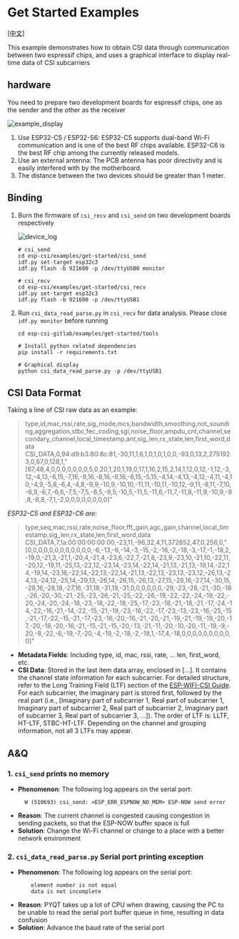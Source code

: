 # Get Started Examples
[[中文]](./README_cn.md)

This example demonstrates how to obtain CSI data through communication between two espressif chips, and uses a graphical interface to display real-time data of CSI subcarriers

## hardware

You need to prepare two development boards for espressif chips, one as the sender and the other as the receiver

![example_display](./docs/_static/example_display.png)

1. Use ESP32-C5 / ESP32-S6: ESP32-C5 supports dual-band Wi-Fi communication and is one of the best RF chips available. ESP32-C6 is the best RF chip among the currently released models.
2. Use an external antenna: The PCB antenna has poor directivity and is easily interfered with by the motherboard.
3. The distance between the two devices should be greater than 1 meter.

## Binding

1. Burn the firmware of `csi_recv` and `csi_send` on two development boards respectively

    ![device_log](./docs/_static/device_log.png)

    ```shell
    # csi_send
    cd esp-csi/examples/get-started/csi_send
    idf.py set-target esp32c3
    idf.py flash -b 921600 -p /dev/ttyUSB0 monitor

    # csi_recv
    cd esp-csi/examples/get-started/csi_recv
    idf.py set-target esp32c3
    idf.py flash -b 921600 -p /dev/ttyUSB1
    ```

2. Run `csi_data_read_parse.py` in `csi_recv` for data analysis. Please close `idf.py monitor` before running

    ```shell
    cd esp-csi-gitlab/examples/get-started/tools

    # Install python related dependencies
    pip install -r requirements.txt

    # Graphical display
    python csi_data_read_parse.py -p /dev/ttyUSB1
    ```

## CSI Data Format

Taking a line of CSI raw data as an example:

> type,id,mac,rssi,rate,sig_mode,mcs,bandwidth,smoothing,not_sounding,aggregation,stbc,fec_coding,sgi,noise_floor,ampdu_cnt,channel,secondary_channel,local_timestamp,ant,sig_len,rx_state,len,first_word,data
CSI_DATA,0,94:d9:b3:80:8c:81,-30,11,1,6,1,0,1,0,1,0,0,-93,0,13,2,2751923,0,67,0,128,1,"[67,48,4,0,0,0,0,0,0,0,5,0,20,1,20,1,19,0,17,1,16,2,15,2,14,1,12,0,12,-1,12,-3,12,-4,13,-6,15,-7,16,-8,16,-8,16,-8,16,-6,15,-5,15,-4,14,-4,13,-4,12,-4,11,-4,10,-4,9,-5,8,-6,4,-4,8,-9,9,-10,9,-10,10,-11,11,-10,11,-10,12,-9,11,-8,11,-7,10,-6,9,-6,7,-6,6,-7,5,-7,5,-8,5,-9,5,-10,5,-11,5,-11,6,-11,7,-11,8,-11,9,-10,9,-9,8,-8,8,-7,1,-2,0,0,0,0,0,0,0,0]"

*ESP32-C5 and ESP32-C6 are:*
>type,seq,mac,rssi,rate,noise_floor,fft_gain,agc_gain,channel,local_timestamp,sig_len,rx_state,len,first_word,data
CSI_DATA,7,1a:00:00:00:00:00,-23,11,-96,32,4,11,372852,47,0,256,0,"[0,0,0,0,0,0,0,0,0,0,0,0,-6,-13,-6,-14,-3,-15,-2,-16,-2,-18,-3,-17,-1,-18,2,-19,0,-21,3,-21,1,-20,4,-21,4,-23,6,-22,7,-21,8,-23,9,-23,10,-21,10,-22,11,-20,12,-19,11,-25,13,-22,12,-23,14,-23,14,-22,14,-21,13,-21,13,-19,14,-22,14,-19,14,-23,16,-22,14,-22,13,-22,14,-21,13,-22,13,-23,13,-23,12,-26,13,-24,13,-24,12,-25,14,-29,13,-26,14,-26,15,-26,13,-27,15,-28,16,-27,14,-30,15,-28,16,-28,18,-27,16,-31,18,-31,19,-31,0,0,0,0,0,0,-29,-23,-28,-21,-30,-18,-26,-20,-30,-21,-25,-23,-26,-21,-25,-22,-26,-19,-22,-22,-24,-19,-22,-20,-24,-20,-24,-18,-23,-18,-22,-18,-25,-17,-23,-18,-21,-18,-21,-17,-24,-14,-22,-16,-21,-14,-22,-15,-21,-19,-23,-16,-22,-17,-23,-13,-23,-16,-25,-15,-21,-17,-22,-15,-21,-17,-23,-16,-20,-16,-21,-20,-21,-19,-21,-19,-19,-20,-17,-20,-18,-20,-16,-21,-15,-21,-15,-20,-13,-21,-11,-20,-10,-20,-11,-19,-9,-20,-8,-22,-6,-19,-7,-20,-4,-19,-2,-18,-2,-18,1,-17,4,-18,0,0,0,0,0,0,0,0,0,0]"

- **Metadata Fields**: Including type, id, mac, rssi, rate, ... len, first_word, etc.
- **CSI Data**: Stored in the last item data array, enclosed in [...]. It contains the channel state information for each subcarrier. For detailed structure, refer to the Long Training Field (LTF) section of the [ESP-WIFI-CSI Guide](https://docs.espressif.com/projects/esp-idf/en/latest/esp32/api-guides/wifi.html#wi-fi-channel-state-information). For each subcarrier, the imaginary part is stored first, followed by the real part (i.e., [Imaginary part of subcarrier 1, Real part of subcarrier 1, Imaginary part of subcarrier 2, Real part of subcarrier 2, Imaginary part of subcarrier 3, Real part of subcarrier 3, ...]).
The order of LTF is: LLTF, HT-LTF, STBC-HT-LTF. Depending on the channel and grouping information, not all 3 LTFs may appear.

## A&Q

### 1. `csi_send` prints no memory
- **Phenomenon**: The following log appears on the serial port:
  ```shell
    W (510693) csi_send: <ESP_ERR_ESPNOW_NO_MEM> ESP-NOW send error
  ````
- **Reason**: The current channel is congested causing congestion in sending packets, so that the ESP-NOW buffer space is full
- **Solution**: Change the Wi-Fi channel or change to a place with a better network environment

### 2. `csi_data_read_parse.py` Serial port printing exception
- **Phenomenon**: The following log appears on the serial port:
    ```shell
        element number is not equal
        data is not incomplete
    ````
- **Reason**: PYQT takes up a lot of CPU when drawing, causing the PC to be unable to read the serial port buffer queue in time, resulting in data confusion
- **Solution**: Advance the baud rate of the serial port
